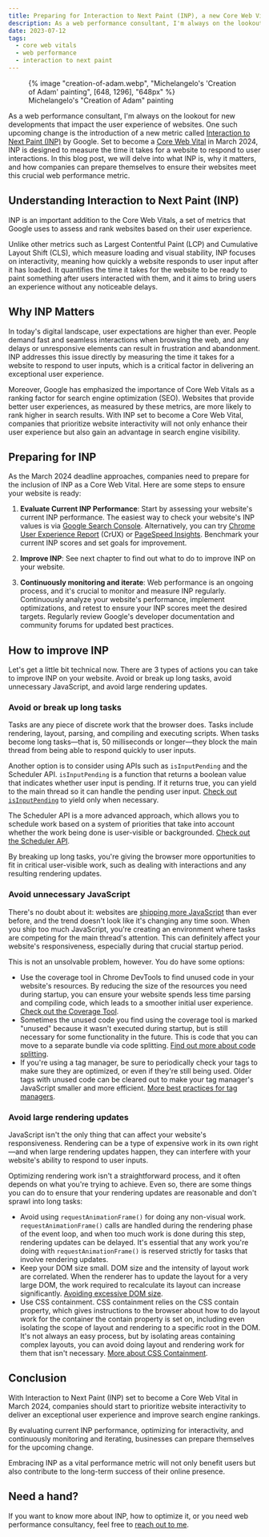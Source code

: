 ```yaml
---
title: Preparing for Interaction to Next Paint (INP), a new Core Web Vital starting March 2024
description: As a web performance consultant, I'm always on the lookout for new developments that impact the user experience of websites. One such upcoming change is the introduction of a new metric called Interaction to Next Paint (INP) by Google. Set to become a Core Web Vital in March 2024, INP is designed to measure the time it takes for a website to respond to user interactions. In this blog post, we will delve into what INP is, why it matters, and how companies can prepare themselves to ensure their websites meet this crucial web performance metric.
date: 2023-07-12
tags:
  - core web vitals
  - web performance
  - interaction to next paint
---
```


<figure>
	{% image "creation-of-adam.webp", "Michelangelo's 'Creation of Adam' painting", [648, 1296], "648px" %}
	<figcaption>Michelangelo's "Creation of Adam" painting</figcaption>
</figure>

As a web performance consultant, I'm always on the lookout for new developments that impact the user experience of websites. One such upcoming change is the introduction of a new metric called [Interaction to Next Paint (INP)](https://web.dev/inp/) by Google. Set to become a [Core Web Vital](https://web.dev/cwv/) in March 2024, INP is designed to measure the time it takes for a website to respond to user interactions. In this blog post, we will delve into what INP is, why it matters, and how companies can prepare themselves to ensure their websites meet this crucial web performance metric.

## Understanding Interaction to Next Paint (INP)

INP is an important addition to the Core Web Vitals, a set of metrics that Google uses to assess and rank websites based on their user experience.

Unlike other metrics such as Largest Contentful Paint (LCP) and Cumulative Layout Shift (CLS), which measure loading and visual stability, INP focuses on interactivity, meaning how quickly a website responds to user input after it has loaded. It quantifies the time it takes for the website to be ready to paint something after users interacted with them, and it aims to bring users an experience without any noticeable delays.

## Why INP Matters

In today's digital landscape, user expectations are higher than ever. People demand fast and seamless interactions when browsing the web, and any delays or unresponsive elements can result in frustration and abandonment. INP addresses this issue directly by measuring the time it takes for a website to respond to user inputs, which is a critical factor in delivering an exceptional user experience.

Moreover, Google has emphasized the importance of Core Web Vitals as a ranking factor for search engine optimization (SEO). Websites that provide better user experiences, as measured by these metrics, are more likely to rank higher in search results. With INP set to become a Core Web Vital, companies that prioritize website interactivity will not only enhance their user experience but also gain an advantage in search engine visibility.

## Preparing for INP

As the March 2024 deadline approaches, companies need to prepare for the inclusion of INP as a Core Web Vital. Here are some steps to ensure your website is ready:

1. **Evaluate Current INP Performance**: Start by assessing your website's current INP performance. The easiest way to check your website's INP values is via [Google Search Console](https://search.google.com/search-console/about). Alternatively, you can try [Chrome User Experience Report](https://developer.chrome.com/docs/crux/) (CrUX) or [PageSpeed Insights](https://pagespeed.web.dev/). Benchmark your current INP scores and set goals for improvement.

2. **Improve INP**: See next chapter to find out what to do to improve INP on your website.

3. **Continuously monitoring and iterate**: Web performance is an ongoing process, and it's crucial to monitor and measure INP regularly. Continuously analyze your website's performance, implement optimizations, and retest to ensure your INP scores meet the desired targets. Regularly review Google's developer documentation and community forums for updated best practices.


## How to improve INP

Let's get a little bit technical now. There are 3 types of actions you can take to improve INP on your website. Avoid or break up long tasks, avoid unnecessary JavaScript, and avoid large rendering updates.

### Avoid or break up long tasks

Tasks are any piece of discrete work that the browser does. Tasks include rendering, layout, parsing, and compiling and executing scripts. When tasks become long tasks—that is, 50 milliseconds or longer—they block the main thread from being able to respond quickly to user inputs.

Another option is to consider using APIs such as `isInputPending` and the Scheduler API. `isInputPending` is a function that returns a boolean value that indicates whether user input is pending. If it returns true, you can yield to the main thread so it can handle the pending user input. [Check out `isInputPending`](https://web.dev/optimize-long-tasks/#yield-only-when-necessary) to yield only when necessary.

The Scheduler API is a more advanced approach, which allows you to schedule work based on a system of priorities that take into account whether the work being done is user-visible or backgrounded. [Check out the Scheduler API](https://web.dev/optimize-long-tasks/#a-dedicated-scheduler-api).

By breaking up long tasks, you're giving the browser more opportunities to fit in critical user-visible work, such as dealing with interactions and any resulting rendering updates.

### Avoid unnecessary JavaScript

There's no doubt about it: websites are [shipping more JavaScript](https://almanac.httparchive.org/en/2022/javascript#how-much-javascript-do-we-load) than ever before, and the trend doesn't look like it's changing any time soon. When you ship too much JavaScript, you're creating an environment where tasks are competing for the main thread's attention. This can definitely affect your website's responsiveness, especially during that crucial startup period.

This is not an unsolvable problem, however. You do have some options:

- Use the coverage tool in Chrome DevTools to find unused code in your website's resources. By reducing the size of the resources you need during startup, you can ensure your website spends less time parsing and compiling code, which leads to a smoother initial user experience. [Check out the Coverage Tool](https://developer.chrome.com/docs/devtools/coverage/).
- Sometimes the unused code you find using the coverage tool is marked "unused" because it wasn't executed during startup, but is still necessary for some functionality in the future. This is code that you can move to a separate bundle via code splitting. [Find out more about code splitting](https://web.dev/reduce-javascript-payloads-with-code-splitting/).
- If you're using a tag manager, be sure to periodically check your tags to make sure they are optimized, or even if they're still being used. Older tags with unused code can be cleared out to make your tag manager's JavaScript smaller and more efficient. [More best practices for tag managers](https://web.dev/tag-best-practices/).

### Avoid large rendering updates

JavaScript isn't the only thing that can affect your website's responsiveness. Rendering can be a type of expensive work in its own right—and when large rendering updates happen, they can interfere with your website's ability to respond to user inputs.

Optimizing rendering work isn't a straightforward process, and it often depends on what you're trying to achieve. Even so, there are some things you can do to ensure that your rendering updates are reasonable and don't sprawl into long tasks:

- Avoid using `requestAnimationFrame()` for doing any non-visual work. `requestAnimationFrame()` calls are handled during the rendering phase of the event loop, and when too much work is done during this step, rendering updates can be delayed. It's essential that any work you're doing with `requestAnimationFrame()` is reserved strictly for tasks that involve rendering updates.
- Keep your DOM size small. DOM size and the intensity of layout work are correlated. When the renderer has to update the layout for a very large DOM, the work required to recalculate its layout can increase significantly. [Avoiding excessive DOM size](https://developer.chrome.com/docs/lighthouse/performance/dom-size/).
- Use CSS containment. CSS containment relies on the CSS contain property, which gives instructions to the browser about how to do layout work for the container the contain property is set on, including even isolating the scope of layout and rendering to a specific root in the DOM. It's not always an easy process, but by isolating areas containing complex layouts, you can avoid doing layout and rendering work for them that isn't necessary. [More about CSS Containment](https://developer.mozilla.org/docs/Web/CSS/CSS_Containment).


## Conclusion

With Interaction to Next Paint (INP) set to become a Core Web Vital in March 2024, companies should start to prioritize website interactivity to deliver an exceptional user experience and improve search engine rankings.

By evaluating current INP performance, optimizing for interactivity, and continuously monitoring and iterating, businesses can prepare themselves for the upcoming change.

Embracing INP as a vital performance metric will not only benefit users but also contribute to the long-term success of their online presence.

## Need a hand?

If you want to know more about INP, how to optimize it, or you need web performance consultancy, feel free to [reach out to me](/contact/).
